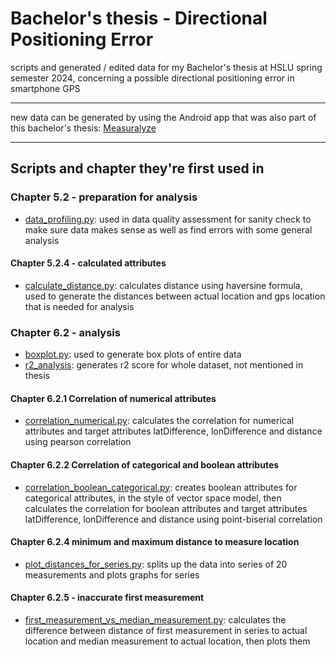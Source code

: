 # Bachelor's thesis - Directional Positioning Error
scripts and generated / edited data for my Bachelor's thesis at HSLU spring semester 2024, concerning a possible directional positioning error in smartphone GPS
____
new data can be generated by using the Android app that was also part of this bachelor's thesis:
[Measuralyze](https://github.com/snoozebaumer/measuralyze)
___

## Scripts and chapter they're first used in
### Chapter 5.2 - preparation for analysis
- [data_profiling.py](data_profiling.py): used in data quality assessment for sanity check to make sure data makes sense as well as find errors with some general analysis
#### Chapter 5.2.4 - calculated attributes
- [calculate_distance.py](calculate_distance.py): calculates distance using haversine formula, used to generate the distances between actual location and gps location that is needed for analysis
### Chapter 6.2 - analysis
- [boxplot.py](boxplot.py): used to generate box plots of entire data
- [r2_analysis](r2_analysis.py): generates r2 score for whole dataset, not mentioned in thesis
#### Chapter 6.2.1 Correlation of numerical attributes
- [correlation_numerical.py](correlation_numerical.py): calculates the correlation for numerical attributes and target attributes latDifference, lonDifference and distance using pearson correlation
#### Chapter 6.2.2 Correlation of categorical and boolean attributes
- [correlation_boolean_categorical.py](correlation_boolean_categorical.py): creates boolean attributes for categorical attributes, in the style of vector space model, then calculates the correlation for boolean attributes and target attributes latDifference, lonDifference and distance using point-biserial correlation
#### Chapter 6.2.4 minimum and maximum distance to measure location
- [plot_distances_for_series.py](plot_distances_for_series.py): splits up the data into series of 20 measurements and plots graphs for series
#### Chapter 6.2.5 - inaccurate first measurement
- [first_measurement_vs_median_measurement.py](first_measurement_vs_median_measurement.py): calculates the difference between distance of first measurement in series to actual location and median measurement to actual location, then plots them
